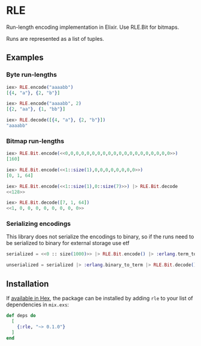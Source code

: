 # RLE

Run-length encoding implementation in Elixir. Use RLE.Bit for bitmaps. 

Runs are represented as a list of tuples. 

## Examples

### Byte run-lengths
```elixir
iex> RLE.encode("aaaabb")
[{4, "a"}, {2, "b"}]

iex> RLE.encode("aaaabb", 2)
[{2, "aa"}, {1, "bb"}]

iex> RLE.decode([{4, "a"}, {2, "b"}])
"aaaabb"
```

### Bitmap run-lengths
```elixir
iex> RLE.Bit.encode(<<0,0,0,0,0,0,0,0,0,0,0,0,0,0,0,0,0,0,0,0>>)
[160]

iex> RLE.Bit.encode(<<1::size(1),0,0,0,0,0,0,0,0>>)
[0, 1, 64]

iex> RLE.Bit.encode(<<1::size(1),0::size(7)>>) |> RLE.Bit.decode
<<128>>

iex> RLE.Bit.decode([7, 1, 64])
<<1, 0, 0, 0, 0, 0, 0, 0, 0>>
```

### Serializing encodings
This library does not serialize the encodings to binary, so if the runs need to be serialized to binary for external storage use etf
```elixir
serialized = <<0 :: size(1000)>> |> RLE.Bit.encode() |> :erlang.term_to_binary

unserialized = serialized |> :erlang.binary_to_term |> RLE.Bit.decode()
```

## Installation

If [available in Hex](https://hex.pm/docs/publish), the package can be installed
by adding `rle` to your list of dependencies in `mix.exs`:

```elixir
def deps do
  [
    {:rle, "~> 0.1.0"}
  ]
end
```
